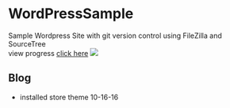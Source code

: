 # WordPressSample
Sample Wordpress Site with git version control using FileZilla and SourceTree
<br>view progress [click here](http://www.countryboycreations.com/wordpress/)
![](http://www.countryboycreations.com/wordpress/wp-content/themes/alpha-store/screenshot.png)

## Blog
* installed store theme 10-16-16



